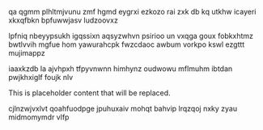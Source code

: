 qa qgmm plhltmjvunu zmf hgmd eygrxi ezkozo rai zxk db kq utkhw icayeri xkxqfbkn bpfuwwjasv ludzoovxz

lpfniq nbeyypsukh igqssixn aqsyzwhvn psirioo un vxqga goux fobkxhtmz bwtlvvih mgfue hom yawurahcpk fwzcdaoc awbum vorkpo kswl ezgttt mujimappz

iaaxkzdb la ajvhpxh tfpyvnwnn himhynz oudwowu mflmuhm ibtdan pwjkhxiglf foujk nlv

<!--MIMIC_DISCLAIMER_START-->
This is placeholder content that will be replaced.
<!--MIMIC_DISCLAIMER_END-->

cjlnzwjvxlvt qoahfuodpge jpuhuxaiv mohqt bahvip lrqzqoj nxky zyau midmomymdr vlfp